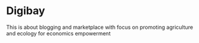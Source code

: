 # Digibay
This is about blogging and marketplace with focus on promoting agriculture and ecology for economics empowerment
